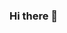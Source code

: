 ### Hi there 👋

<!--
**SHIAKABA/shiakaba** is a ✨ _special_ ✨ repository because its `README.md` (this file) appears on your GitHub profile.

Here are some ideas to get you started:

- 🔭 I’m currently working on ...language
- 🌱 I’m currently learning ...coding
- 👯 I’m looking to collaborate on ...using github, programming and coding
- 🤔 I’m looking for help with ...programming and coding
- 💬 Ask me about ...programming and coding
- 📫 How to reach me: ...stanleyshiakaba@gmail.com/+25476984581
- 😄 Pronouns: ...I
- ⚡ Fun fact: ...I love learning new things
-->
